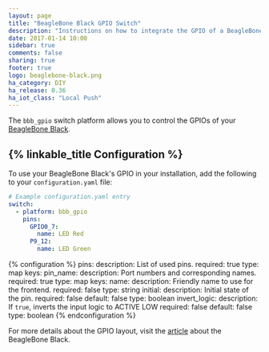 ```yaml
---
layout: page
title: "BeagleBone Black GPIO Switch"
description: "Instructions on how to integrate the GPIO of a BeagleBone Black into Home Assistant as a switch."
date: 2017-01-14 10:00
sidebar: true
comments: false
sharing: true
footer: true
logo: beaglebone-black.png
ha_category: DIY
ha_release: 0.36
ha_iot_class: "Local Push"
---
```


The `bbb_gpio` switch platform allows you to control the GPIOs of your [BeagleBone Black](https://beagleboard.org/black).

## {% linkable_title Configuration %}

To use your BeagleBone Black's GPIO in your installation, add the following to your `configuration.yaml` file:

```yaml
# Example configuration.yaml entry
switch:
  - platform: bbb_gpio
    pins:
      GPIO0_7:
        name: LED Red
      P9_12:
        name: LED Green
```

{% configuration %}
pins:
  description: List of used pins.
  required: true
  type: map
  keys:
    pin_name:
      description: Port numbers and corresponding names.
      required: true
      type: map
      keys:
        name:
          description: Friendly name to use for the frontend.
          required: false
          type: string
        initial:
          description: Initial state of the pin.
          required: false
          default: false
          type: boolean
        invert_logic:
          description: If `true`, inverts the input logic to ACTIVE LOW
          required: false
          default: false
          type: boolean
{% endconfiguration %}

For more details about the GPIO layout, visit the [article](http://elinux.org/Beagleboard:BeagleBoneBlack) about the BeagleBone Black.
